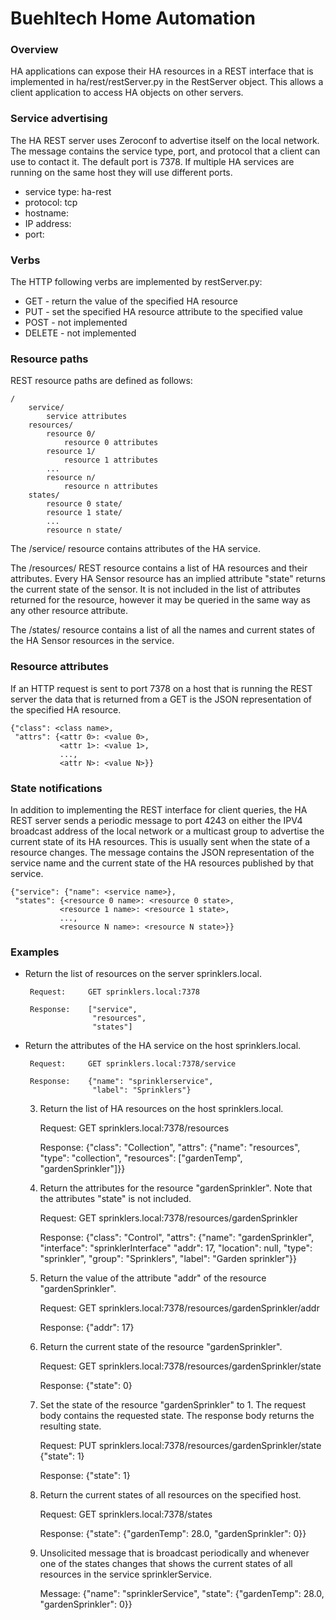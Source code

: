# Buehltech Home Automation

### Overview
HA applications can expose their HA resources in a REST interface that is implemented in
ha/rest/restServer.py in the RestServer object. This allows a client application to access
HA objects on other servers.

### Service advertising
The HA REST server uses Zeroconf to advertise itself on the local network.  The message contains the service type, port,
and protocol that a client can use to contact it.  The default port is 7378.  If multiple HA services are running on the
same host they will use different ports.

* service type: ha-rest
* protocol: tcp
* hostname: <hostname>
* IP address: <ip address>
* port: <port>

### Verbs
The HTTP following verbs are implemented by restServer.py:
- GET - return the value of the specified HA resource
- PUT - set the specified HA resource attribute to the specified value
- POST - not implemented
- DELETE - not implemented

### Resource paths
REST resource paths are defined as follows:
```
/
	service/
		service attributes
	resources/
		resource 0/
			resource 0 attributes
		resource 1/
			resource 1 attributes
		...
		resource n/
			resource n attributes
	states/
		resource 0 state/
		resource 1 state/
		...
		resource n state/
```
The /service/ resource contains attributes of the HA service.

The /resources/ REST resource contains a list of HA resources and their attributes.
Every HA Sensor resource has an implied attribute "state" returns the current state of the sensor. It
is not included in the list of attributes returned for the resource, however it may be queried
in the same way as any other resource attribute.

The /states/ resource contains a list of all the names and current states of the HA Sensor
resources in the service.

### Resource attributes
If an HTTP request is sent to port 7378 on a host that is running the REST server the data that is
returned from a GET is the JSON representation of the specified HA resource.
```
{"class": <class name>,
 "attrs": {<attr 0>: <value 0>,
	       <attr 1>: <value 1>,
	       ...,
	       <attr N>: <value N>}}
```

### State notifications
In addition to implementing the REST interface for client queries,
the HA REST server sends a periodic message to port 4243 on either the IPV4 broadcast address of
the local network or a multicast group to advertise the current state of its HA resources.  This is usually sent
when the state of a resource changes.  The message contains the JSON representation of the service
name and the current state of the HA resources published by that service.
```
{"service": {"name": <service name>},
 "states": {<resource 0 name>: <resource 0 state>,
	       <resource 1 name>: <resource 1 state>,
	       ...,
	       <resource N name>: <resource N state>}}
```

### Examples
* Return the list of resources on the server sprinklers.local.

	   Request:		GET sprinklers.local:7378

	   Response:	["service",
	    			 "resources",
					 "states"]

* Return the attributes of the HA service on the host sprinklers.local.

	   Request:		GET sprinklers.local:7378/service

	   Response:	{"name": "sprinklerservice",
	    			 "label": "Sprinklers"}

	3. Return the list of HA resources on the host sprinklers.local.

       Request:		GET sprinklers.local:7378/resources

       Response:	{"class": "Collection",
					 "attrs": {"name": "resources",
							   "type": "collection",
							   "resources": ["gardenTemp",
							                 "gardenSprinkler"]}}

    4. Return the attributes for the resource "gardenSprinkler".  Note that the attributes
       "state" is not included.

       Request:		GET sprinklers.local:7378/resources/gardenSprinkler

	   Response:	{"class": "Control",
					 "attrs": {"name": "gardenSprinkler",
					 		   "interface": "sprinklerInterface"
					           "addr": 17,
			        		   "location": null,
							   "type": "sprinkler",
							   "group": "Sprinklers",
							   "label": "Garden sprinkler"}}

    5. Return the value of the attribute "addr" of the resource "gardenSprinkler".

	   Request:		GET sprinklers.local:7378/resources/gardenSprinkler/addr

	   Response:	{"addr": 17}

    6. Return the current state of the resource "gardenSprinkler".

       Request:		GET sprinklers.local:7378/resources/gardenSprinkler/state

       Response:	{"state": 0}

    7. Set the state of the resource "gardenSprinkler" to 1.  The request body contains
	   the requested state.  The response body returns the resulting state.

       Request:		PUT sprinklers.local:7378/resources/gardenSprinkler/state
	   				{"state": 1}

       Response:	{"state": 1}

    8. Return the current states of all resources on the specified host.

       Request:		GET sprinklers.local:7378/states

       Response:	{"state": {"gardenTemp": 28.0,
				     		   "gardenSprinkler": 0}}

	9. Unsolicited message that is broadcast periodically and whenever one of the states changes
	   that shows the current states of all resources in the service sprinklerService.

       Message:		{"name": "sprinklerService",
	   				 "state": {"gardenTemp": 28.0,
 				     		   "gardenSprinkler": 0}}
